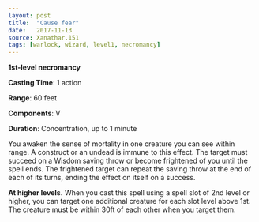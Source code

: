 ```yaml
---
layout: post
title:  "Cause fear"
date:   2017-11-13
source: Xanathar.151
tags: [warlock, wizard, level1, necromancy]
---
```


**1st-level necromancy**

**Casting Time**: 1 action

**Range**: 60 feet

**Components**: V

**Duration**: Concentration, up to 1 minute

You awaken the sense of mortality in one creature you can see within range. A construct or an undead is immune to this effect. The target must succeed on a Wisdom saving throw or become frightened of you until the spell ends. The frightened target can repeat the saving throw at the end of each of its turns, ending the effect on itself on a success.

**At higher levels.** When you cast this spell using a spell slot of 2nd level or higher, you can target one additional creature for each slot level above 1st. The creature must be within 30ft of each other when you target them. 
